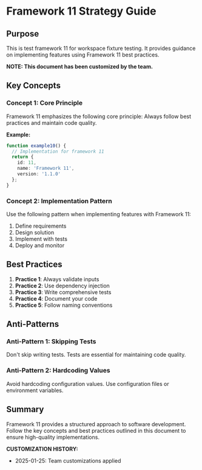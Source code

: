 # Framework 11 Strategy Guide

## Purpose

This is test framework 11 for workspace fixture testing. It provides guidance on implementing features using Framework 11 best practices.

**NOTE: This document has been customized by the team.**


## Key Concepts

### Concept 1: Core Principle

Framework 11 emphasizes the following core principle: Always follow best practices and maintain code quality.

**Example:**
```typescript
function example10() {
  // Implementation for framework 11
  return {
    id: 11,
    name: 'Framework 11',
    version: '1.1.0'
  };
}
```

### Concept 2: Implementation Pattern

Use the following pattern when implementing features with Framework 11:

1. Define requirements
2. Design solution
3. Implement with tests
4. Deploy and monitor

## Best Practices

1. **Practice 1**: Always validate inputs
2. **Practice 2**: Use dependency injection
3. **Practice 3**: Write comprehensive tests
4. **Practice 4**: Document your code
5. **Practice 5**: Follow naming conventions

## Anti-Patterns

### Anti-Pattern 1: Skipping Tests

Don't skip writing tests. Tests are essential for maintaining code quality.

### Anti-Pattern 2: Hardcoding Values

Avoid hardcoding configuration values. Use configuration files or environment variables.

## Summary

Framework 11 provides a structured approach to software development. Follow the key concepts and best practices outlined in this document to ensure high-quality implementations.


**CUSTOMIZATION HISTORY:**
- 2025-01-25: Team customizations applied


